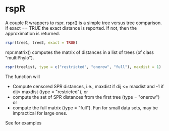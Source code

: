 # rspR 
A couple R wrappers to rspr.
rspr() is a simple tree versus tree comparison. If exact == TRUE the exact distance is reported.
If not, then the approximation is returned.
```R
rspr(tree1, tree2, exact = TRUE) 
```
rspr.matrix() computes the matrix of distances in a list of trees (of class "multiPhylo").

```R
rspr(treelist, type = c("restricted", "onerow", "full"), maxdist = 1) 
```
The function will
+ Compute censored SPR distances, i.e., maxdist if dij <= maxdist and -1 if dij> maxdist (type = "restricted"), or
+ compute the set of SPR distances from the first tree (type = "onerow") or
+ compute the full matrix (type = "full"). Fun for small data sets, may be impractical for large ones.

See []() for examples

